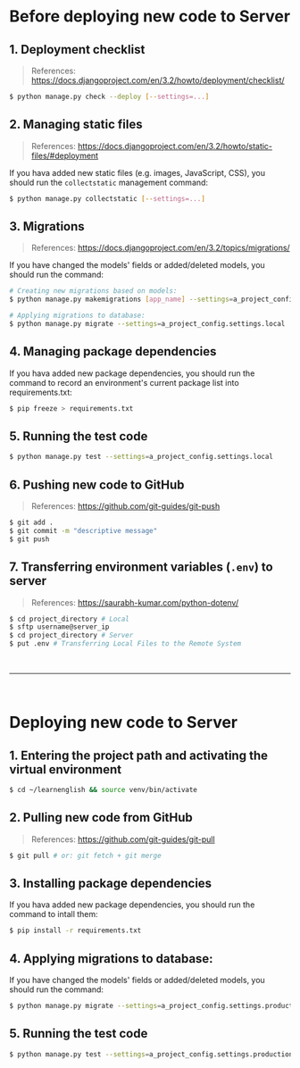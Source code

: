 # Before deploying new code to Server

## 1. Deployment checklist
> References:
> https://docs.djangoproject.com/en/3.2/howto/deployment/checklist/

```bash
$ python manage.py check --deploy [--settings=...]
```

## 2. Managing static files
> References:
> https://docs.djangoproject.com/en/3.2/howto/static-files/#deployment

If you hava added new static files (e.g. images, JavaScript, CSS),
you should run the `collectstatic` management command:

```bash
$ python manage.py collectstatic [--settings=...]
```

## 3. Migrations
> References:
> https://docs.djangoproject.com/en/3.2/topics/migrations/

If you have changed the models' fields or added/deleted models,
you should run the command:

```bash
# Creating new migrations based on models:
$ python manage.py makemigrations [app_name] --settings=a_project_config.settings.local

# Applying migrations to database:
$ python manage.py migrate --settings=a_project_config.settings.local
```

## 4. Managing package dependencies

If you hava added new package dependencies, you should run the command
to record an environment's current package list into requirements.txt:

```bash
$ pip freeze > requirements.txt
```

## 5. Running the test code
```bash
$ python manage.py test --settings=a_project_config.settings.local
```

## 6. Pushing new code to GitHub
> References:
> https://github.com/git-guides/git-push

```bash
$ git add .
$ git commit -m "descriptive message"
$ git push
```

## 7. Transferring environment variables (`.env`) to server
> References:
> https://saurabh-kumar.com/python-dotenv/

```bash
$ cd project_directory # Local
$ sftp username@server_ip
$ cd project_directory # Server
$ put .env # Transferring Local Files to the Remote System
```

<br>

---

<br>

# Deploying new code to Server

## 1. Entering the project path and activating the virtual environment
```bash
$ cd ~/learnenglish && source venv/bin/activate
```

## 2. Pulling new code from GitHub
> References:
> https://github.com/git-guides/git-pull

```bash
$ git pull # or: git fetch + git merge
```

## 3. Installing package dependencies

If you hava added new package dependencies,
you should run the command to intall them:

```bash
$ pip install -r requirements.txt
```

## 4. Applying migrations to database:

If you have changed the models' fields or added/deleted models,
you should run the command:

```bash
$ python manage.py migrate --settings=a_project_config.settings.production
```

## 5. Running the test code
```bash
$ python manage.py test --settings=a_project_config.settings.production
```
